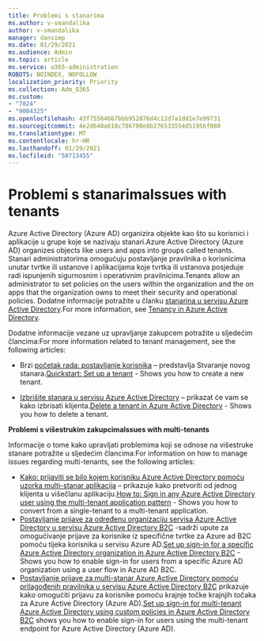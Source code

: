 ```yaml
---
title: Problemi s stanarima
ms.author: v-smandalika
author: v-smandalika
manager: dansimp
ms.date: 01/29/2021
ms.audience: Admin
ms.topic: article
ms.service: o365-administration
ROBOTS: NOINDEX, NOFOLLOW
localization_priority: Priority
ms.collection: Adm_O365
ms.custom:
- "7824"
- "9004325"
ms.openlocfilehash: 43f75564667bbb952076d4c12d7a1dd1e7e99731
ms.sourcegitcommit: 4e2d640a618c786700e8b276533554d51956f080
ms.translationtype: MT
ms.contentlocale: hr-HR
ms.lasthandoff: 01/29/2021
ms.locfileid: "50713455"
---
```

# <a name="issues-with-tenants"></a><span data-ttu-id="a5bf5-102">Problemi s stanarima</span><span class="sxs-lookup"><span data-stu-id="a5bf5-102">Issues with tenants</span></span>

<span data-ttu-id="a5bf5-103">Azure Active Directory (Azure AD) organizira objekte kao što su korisnici i aplikacije u grupe koje se nazivaju stanari.</span><span class="sxs-lookup"><span data-stu-id="a5bf5-103">Azure Active Directory (Azure AD) organizes objects like users and apps into groups called tenants.</span></span> <span data-ttu-id="a5bf5-104">Stanari administratorima omogućuju postavljanje pravilnika o korisnicima unutar tvrtke ili ustanove i aplikacijama koje tvrtka ili ustanova posjeduje radi ispunjenih sigurnosnim i operativnim pravilnicima.</span><span class="sxs-lookup"><span data-stu-id="a5bf5-104">Tenants allow an administrator to set policies on the users within the organization and the on apps that the organization owns to meet their security and operational policies.</span></span> <span data-ttu-id="a5bf5-105">Dodatne informacije potražite u članku [stanarina u servisu Azure Active Directory](https://docs.microsoft.com/azure/active-directory/develop/single-and-multi-tenant-apps).</span><span class="sxs-lookup"><span data-stu-id="a5bf5-105">For more information, see [Tenancy in Azure Active Directory](https://docs.microsoft.com/azure/active-directory/develop/single-and-multi-tenant-apps).</span></span>

<span data-ttu-id="a5bf5-106">Dodatne informacije vezane uz upravljanje zakupcem potražite u sljedećim člancima:</span><span class="sxs-lookup"><span data-stu-id="a5bf5-106">For more information related to tenant management, see the following articles:</span></span>

- <span data-ttu-id="a5bf5-107">Brzi [početak rada: postavljanje korisnika](https://docs.microsoft.com/azure/active-directory/develop/quickstart-create-new-tenant) – predstavlja Stvaranje novog stanara.</span><span class="sxs-lookup"><span data-stu-id="a5bf5-107">[Quickstart: Set up a tenant](https://docs.microsoft.com/azure/active-directory/develop/quickstart-create-new-tenant) - Shows you how to create a new tenant.</span></span>

- <span data-ttu-id="a5bf5-108">[Izbrišite stanara u servisu Azure Active Directory](https://docs.microsoft.com/azure/active-directory/enterprise-users/directory-delete-howto) – prikazat će vam se kako izbrisati klijenta.</span><span class="sxs-lookup"><span data-stu-id="a5bf5-108">[Delete a tenant in Azure Active Directory](https://docs.microsoft.com/azure/active-directory/enterprise-users/directory-delete-howto) - Shows you how to delete a tenant.</span></span>

<span data-ttu-id="a5bf5-109">**Problemi s višestrukim zakupcima**</span><span class="sxs-lookup"><span data-stu-id="a5bf5-109">**Issues with multi-tenants**</span></span>

<span data-ttu-id="a5bf5-110">Informacije o tome kako upravljati problemima koji se odnose na višestruke stanare potražite u sljedećim člancima:</span><span class="sxs-lookup"><span data-stu-id="a5bf5-110">For information on how to manage issues regarding multi-tenants, see the following articles:</span></span>

- <span data-ttu-id="a5bf5-111">[Kako: prijaviti se bilo kojem korisniku Azure Active Directory pomoću uzorka multi-stanar aplikacija](https://docs.microsoft.com/azure/active-directory/develop/howto-convert-app-to-be-multi-tenant) – prikazuje kako pretvoriti od jednog klijenta u višečlanu aplikaciju.</span><span class="sxs-lookup"><span data-stu-id="a5bf5-111">[How to: Sign in any Azure Active Directory user using the multi-tenant application pattern](https://docs.microsoft.com/azure/active-directory/develop/howto-convert-app-to-be-multi-tenant) - Shows you how to convert from a single-tenant to a multi-tenant application.</span></span>
- <span data-ttu-id="a5bf5-112">[Postavljanje prijave za određenu organizaciju servisa Azure Active Directory u servisu Azure Active Directory B2C](https://docs.microsoft.com/azure/active-directory-b2c/identity-provider-azure-ad-single-tenant?pivots=b2c-user-flow) -sadrži upute za omogućivanje prijave za korisnike iz specifične tvrtke za Azure ad B2C pomoću tijeka korisnika u servisu Azure AD.</span><span class="sxs-lookup"><span data-stu-id="a5bf5-112">[Set up sign-in for a specific Azure Active Directory organization in Azure Active Directory B2C](https://docs.microsoft.com/azure/active-directory-b2c/identity-provider-azure-ad-single-tenant?pivots=b2c-user-flow) - Shows you how to enable sign-in for users from a specific Azure AD organization using a user flow in Azure AD B2C.</span></span>
- <span data-ttu-id="a5bf5-113">[Postavljanje prijave za multi-stanar Azure Active Directory pomoću prilagođenih pravilnika u servisu Azure Active Directory B2C](https://docs.microsoft.com/azure/active-directory-b2c/identity-provider-azure-ad-multi-tenant?pivots=b2c-custom-policy)  prikazuje kako omogućiti prijavu za korisnike pomoću krajnje točke krajnjih točaka za Azure Active Directory (Azure AD).</span><span class="sxs-lookup"><span data-stu-id="a5bf5-113">[Set up sign-in for multi-tenant Azure Active Directory using custom policies in Azure Active Directory B2C](https://docs.microsoft.com/azure/active-directory-b2c/identity-provider-azure-ad-multi-tenant?pivots=b2c-custom-policy)  shows you how to enable sign-in for users using the multi-tenant endpoint for Azure Active Directory (Azure AD).</span></span>







